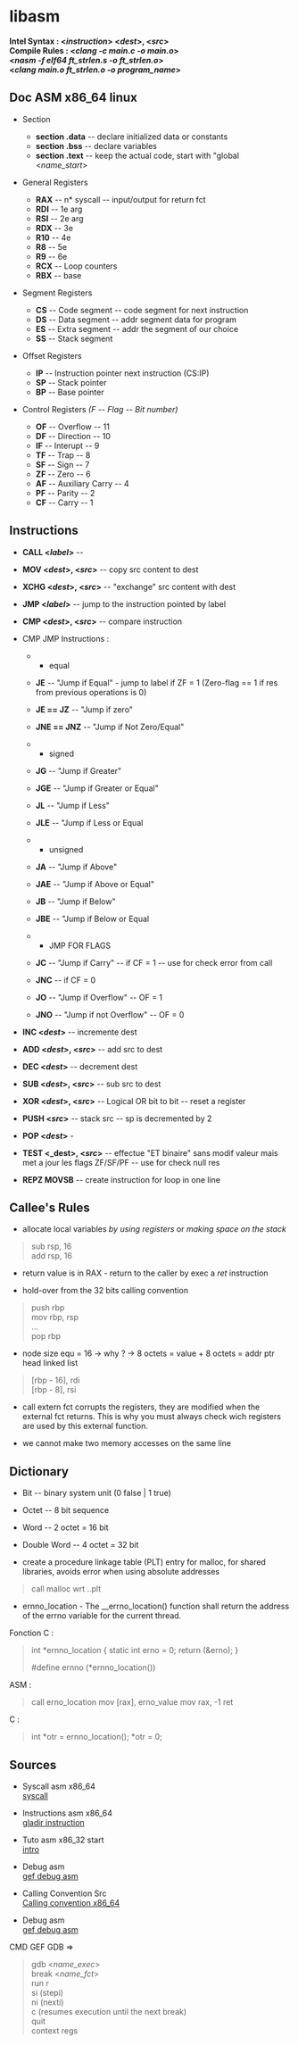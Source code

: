# libasm
**Intel Syntax :   <_instruction_> <_dest_>, <_src_>**  
**Compile Rules :   <_clang -c main.c -o main.o_>  
<_nasm -f elf64 ft_strlen.s -o ft_strlen.o_>  
<_clang main.o ft_strlen.o -o program_name_>**

## Doc ASM x86_64 linux
* Section
    * **section .data** -- declare initialized data or constants
    * **section .bss** -- declare variables
    * **section .text** -- keep the actual code, start with "global <_name_start_>

* General Registers
    * **RAX** -- n* syscall -- input/output for return fct
    * **RDI** -- 1e arg
    * **RSI** -- 2e arg
    * **RDX** -- 3e
    * **R10** -- 4e
    * **R8** -- 5e
    * **R9** -- 6e
    * **RCX** -- Loop counters
    * **RBX** -- base

* Segment Registers
    * **CS** -- Code segment -- code segment for next instruction
    * **DS** -- Data segment -- addr segment data for program
    * **ES** -- Extra segment -- addr the segment of our choice
    * **SS** -- Stack segment

* Offset Registers
    * **IP** -- Instruction pointer next instruction (CS:IP)
    * **SP** -- Stack pointer
    * **BP** -- Base pointer

* Control Registers _(F -- Flag -- Bit number)_
    * **OF** -- Overflow -- 11
    * **DF** -- Direction -- 10
    * **IF** -- Interupt -- 9
    * **TF** -- Trap -- 8
    * **SF** -- Sign -- 7
    * **ZF** -- Zero -- 6
    * **AF** -- Auxiliary Carry -- 4
    * **PF** -- Parity -- 2
    * **CF** -- Carry -- 1

## Instructions

* **CALL <_label_>** -- 
* **MOV <_dest_>, <_src_>** -- copy src content to dest 
* **XCHG <_dest_>, <_src_>** -- "exchange" src content with dest

* **JMP <_label_>** -- jump to the instruction pointed by label
* **CMP <_dest_>, <_src_>** -- compare instruction

* CMP JMP Instructions :
    * * equal
    * **JE** -- "Jump if Equal" - jump to label if ZF = 1 (Zero-flag == 1 if res from previous operations is 0)
    * **JE == JZ** -- "Jump if zero"
    * **JNE == JNZ** -- "Jump if Not Zero/Equal"  
  
    * * signed
    * **JG** -- "Jump if Greater"
    * **JGE** -- "Jump if Greater or Equal"
    * **JL** -- "Jump if Less"
    * **JLE** -- "Jump if Less or Equal  
  
    * * unsigned
    * **JA** -- "Jump if Above"
    * **JAE** -- "Jump if Above or Equal"
    * **JB** -- "Jump if Below"
    * **JBE** -- "Jump if Below or Equal  
      
    * * JMP FOR FLAGS
    * **JC** -- "Jump if Carry" -- if CF = 1 -- use for check error from call 
    * **JNC** -- if CF = 0
    * **JO** -- "Jump if Overflow" -- OF = 1
    * **JNO** -- "Jump if not Overflow" -- OF = 0

* **INC <_dest_>** -- incremente dest
* **ADD <_dest_>, <_src_>** -- add src to dest
* **DEC <_dest_>** -- decrement dest
* **SUB <_dest_>, <_src_>** -- sub src to dest
* **XOR <_dest_>, <_src_>** -- Logical OR bit to bit -- reset a register

* **PUSH <_src_>** -- stack src -- sp is decremented by 2
* **POP <_dest_>** - 

* **TEST <_dest>, <_src_>** -- effectue "ET binaire" sans modif valeur mais met a jour les flags ZF/SF/PF -- use for check null res

* **REPZ MOVSB** -- create instruction for loop in one line

## Callee's Rules

- allocate local variables _by using registers_ or _making space on the stack_
> sub rsp, 16  
> add rsp, 16
- return value is in RAX - return to the caller by exec a _ret_ instruction

- hold-over from the 32 bits calling convention
> push rbp  
> mov rbp, rsp  
> ...  
> pop rbp

- node size equ = 16 -> why ? -> 8 octets = value + 8 octets = addr ptr head linked list  
> [rbp - 16], rdi  
> [rbp - 8], rsi  

- call extern fct corrupts the registers, they are modified when the external fct returns. 
This is why you must always check wich registers are used by this external function.  

- we cannot make two memory accesses on the same line   

## Dictionary

- Bit -- binary system unit  (0 false | 1 true)  
- Octet -- 8 bit sequence  
- Word -- 2 octet = 16 bit   
- Double Word -- 4 octet = 32 bit  

- create a procedure linkage table (PLT) entry for malloc, for shared libraries, avoids error when using absolute addresses  
> call malloc wrt ..plt  

- ernno_location - 
The __errno_location() function shall return the address of the errno variable for the current thread.
  
Fonction C :  
> int *ernno_location {
>     static int erno = 0;
>     return (&erno);
> }
> 
> #define ernno (*ernno_location())
  
ASM :  
> call erno_location
> mov [rax], erno_value
> mov rax, -1
> ret
    
C :  
> int *otr = ernno_location();
> *otr = 0;


## Sources

- Syscall asm x86_64  
[syscall](https://syscalls.w3challs.com/?arch=x86_64)

- Instructions asm x86_64  
[gladir instruction](https://www.gladir.com/CODER/ASM8086/x86-64.htm)

- Tuto asm x86_32 start  
[intro](https://www.tutorialspoint.com/assembly_programming/assembly_registers.htm)

- Debug asm  
[gef debug asm](https://github.com/hugsy/gef?tab=readme-ov-file)

- Calling Convention Src  
[Calling convention x86_64](https://aaronbloomfield.github.io/pdr/book/x86-64bit-ccc-chapter.pdf)  

- Debug asm  
[gef debug asm](https://github.com/hugsy/gef?tab=readme-ov-file)

CMD GEF GDB =>  
> gdb <_name_exec_>  
> break <_name_fct_>  
> run r  
> si (stepi)  
> ni (nexti)  
> c (resumes execution until the next break)  
> quit  
> context regs